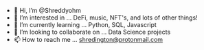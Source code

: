 - 👋 Hi, I’m @Shreddyohm
- 👀 I’m interested in ... DeFi, music, NFT's, and lots of other things!
- 🌱 I’m currently learning ... Python, SQL, Javascript
- 💞️ I’m looking to collaborate on ... Data Science projects
- 📫 How to reach me ... shredington@protonmail.com

<!---
Shreddyohm/Shreddyohm is a ✨ special ✨ repository because its `README.md` (this file) appears on your GitHub profile.
You can click the Preview link to take a look at your changes.
--->
